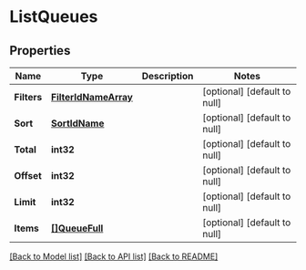# ListQueues

## Properties
Name | Type | Description | Notes
------------ | ------------- | ------------- | -------------
**Filters** | [**FilterIdNameArray**](FilterIdNameArray.md) |  | [optional] [default to null]
**Sort** | [**SortIdName**](SortIdName.md) |  | [optional] [default to null]
**Total** | **int32** |  | [optional] [default to null]
**Offset** | **int32** |  | [optional] [default to null]
**Limit** | **int32** |  | [optional] [default to null]
**Items** | [**[]QueueFull**](QueueFull.md) |  | [optional] [default to null]

[[Back to Model list]](../README.md#documentation-for-models) [[Back to API list]](../README.md#documentation-for-api-endpoints) [[Back to README]](../README.md)


